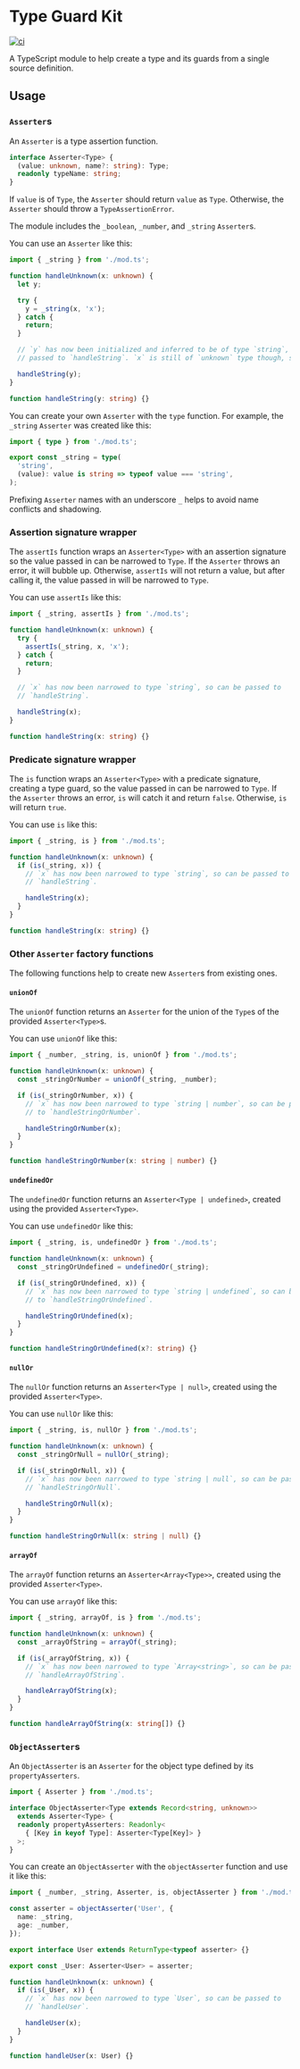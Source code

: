 # Type Guard Kit

[![ci](https://github.com/antonebbage/typeguardkit/actions/workflows/ci.yml/badge.svg)](https://github.com/antonebbage/typeguardkit/actions/workflows/ci.yml)

A TypeScript module to help create a type and its guards from a single source
definition.

## Usage

### `Asserter`s

An `Asserter` is a type assertion function.

```ts
interface Asserter<Type> {
  (value: unknown, name?: string): Type;
  readonly typeName: string;
}
```

If `value` is of `Type`, the `Asserter` should return `value` as `Type`.
Otherwise, the `Asserter` should throw a `TypeAssertionError`.

The module includes the `_boolean`, `_number`, and `_string` `Asserter`s.

You can use an `Asserter` like this:

```ts
import { _string } from './mod.ts';

function handleUnknown(x: unknown) {
  let y;

  try {
    y = _string(x, 'x');
  } catch {
    return;
  }

  // `y` has now been initialized and inferred to be of type `string`, so can be
  // passed to `handleString`. `x` is still of `unknown` type though, so cannot.

  handleString(y);
}

function handleString(y: string) {}
```

You can create your own `Asserter` with the `type` function. For example, the
`_string` `Asserter` was created like this:

```ts
import { type } from './mod.ts';

export const _string = type(
  'string',
  (value): value is string => typeof value === 'string',
);
```

Prefixing `Asserter` names with an underscore `_` helps to avoid name conflicts
and shadowing.

### Assertion signature wrapper

The `assertIs` function wraps an `Asserter<Type>` with an assertion signature so
the value passed in can be narrowed to `Type`. If the `Asserter` throws an
error, it will bubble up. Otherwise, `assertIs` will not return a value, but
after calling it, the value passed in will be narrowed to `Type`.

You can use `assertIs` like this:

```ts
import { _string, assertIs } from './mod.ts';

function handleUnknown(x: unknown) {
  try {
    assertIs(_string, x, 'x');
  } catch {
    return;
  }

  // `x` has now been narrowed to type `string`, so can be passed to
  // `handleString`.

  handleString(x);
}

function handleString(x: string) {}
```

### Predicate signature wrapper

The `is` function wraps an `Asserter<Type>` with a predicate signature, creating
a type guard, so the value passed in can be narrowed to `Type`. If the
`Asserter` throws an error, `is` will catch it and return `false`. Otherwise,
`is` will return `true`.

You can use `is` like this:

```ts
import { _string, is } from './mod.ts';

function handleUnknown(x: unknown) {
  if (is(_string, x)) {
    // `x` has now been narrowed to type `string`, so can be passed to
    // `handleString`.

    handleString(x);
  }
}

function handleString(x: string) {}
```

### Other `Asserter` factory functions

The following functions help to create new `Asserter`s from existing ones.

#### `unionOf`

The `unionOf` function returns an `Asserter` for the union of the `Type`s of the
provided `Asserter<Type>`s.

You can use `unionOf` like this:

```ts
import { _number, _string, is, unionOf } from './mod.ts';

function handleUnknown(x: unknown) {
  const _stringOrNumber = unionOf(_string, _number);

  if (is(_stringOrNumber, x)) {
    // `x` has now been narrowed to type `string | number`, so can be passed
    // to `handleStringOrNumber`.

    handleStringOrNumber(x);
  }
}

function handleStringOrNumber(x: string | number) {}
```

#### `undefinedOr`

The `undefinedOr` function returns an `Asserter<Type | undefined>`, created
using the provided `Asserter<Type>`.

You can use `undefinedOr` like this:

```ts
import { _string, is, undefinedOr } from './mod.ts';

function handleUnknown(x: unknown) {
  const _stringOrUndefined = undefinedOr(_string);

  if (is(_stringOrUndefined, x)) {
    // `x` has now been narrowed to type `string | undefined`, so can be passed
    // to `handleStringOrUndefined`.

    handleStringOrUndefined(x);
  }
}

function handleStringOrUndefined(x?: string) {}
```

#### `nullOr`

The `nullOr` function returns an `Asserter<Type | null>`, created using the
provided `Asserter<Type>`.

You can use `nullOr` like this:

```ts
import { _string, is, nullOr } from './mod.ts';

function handleUnknown(x: unknown) {
  const _stringOrNull = nullOr(_string);

  if (is(_stringOrNull, x)) {
    // `x` has now been narrowed to type `string | null`, so can be passed to
    // `handleStringOrNull`.

    handleStringOrNull(x);
  }
}

function handleStringOrNull(x: string | null) {}
```

#### `arrayOf`

The `arrayOf` function returns an `Asserter<Array<Type>>`, created using the
provided `Asserter<Type>`.

You can use `arrayOf` like this:

```ts
import { _string, arrayOf, is } from './mod.ts';

function handleUnknown(x: unknown) {
  const _arrayOfString = arrayOf(_string);

  if (is(_arrayOfString, x)) {
    // `x` has now been narrowed to type `Array<string>`, so can be passed to
    // `handleArrayOfString`.

    handleArrayOfString(x);
  }
}

function handleArrayOfString(x: string[]) {}
```

### `ObjectAsserter`s

An `ObjectAsserter` is an `Asserter` for the object type defined by its
`propertyAsserters`.

```ts
import { Asserter } from './mod.ts';

interface ObjectAsserter<Type extends Record<string, unknown>>
  extends Asserter<Type> {
  readonly propertyAsserters: Readonly<
    { [Key in keyof Type]: Asserter<Type[Key]> }
  >;
}
```

You can create an `ObjectAsserter` with the `objectAsserter` function and use it
like this:

```ts
import { _number, _string, Asserter, is, objectAsserter } from './mod.ts';

const asserter = objectAsserter('User', {
  name: _string,
  age: _number,
});

export interface User extends ReturnType<typeof asserter> {}

export const _User: Asserter<User> = asserter;

function handleUnknown(x: unknown) {
  if (is(_User, x)) {
    // `x` has now been narrowed to type `User`, so can be passed to
    // `handleUser`.

    handleUser(x);
  }
}

function handleUser(x: User) {}
```

